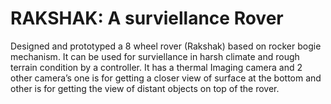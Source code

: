 # RAKSHAK: A surviellance Rover
Designed and prototyped a 8 wheel rover (Rakshak) based on rocker bogie mechanism.
It can be used for surviellance in harsh climate and rough terrain condition by a controller.
It has a thermal Imaging camera and 2 other camera’s one is for getting a closer view of surface at the bottom
and other is for getting the view of distant objects on top of the rover.
![]()
